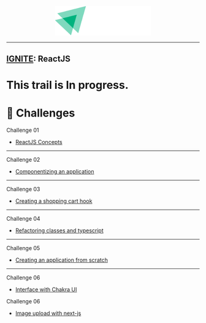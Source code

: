 <p align="center">
   <img src="../.github/docs/images/igniteLogo.svg" width="250"/>
</p>

---

## [IGNITE](https://www.rocketseat.com.br/ignite): ReactJS

# This trail is In progress.

# :pushpin: Challenges

Challenge 01

- [ReactJS Concepts](https://github.com/Rafaelb4rros/Ignite-bootcamp/tree/main/ReactJS/challenge01-ignite-reactjs)

---

Challenge 02

- [Componentizing an application](https://github.com/Rafaelb4rros/Ignite-bootcamp/tree/main/ReactJS/challenge02-ignite-reactjs)

---

Challenge 03

- [Creating a shopping cart hook](https://github.com/Rafaelb4rros/Ignite-bootcamp/tree/main/ReactJS/challenge03-ignite-reactjs)

---

Challenge 04

- [Refactoring classes and typescript](https://github.com/Rafaelb4rros/Ignite-bootcamp/tree/main/ReactJS/challenge04-ignite-reactjs)


---

Challenge 05

- [Creating an application from scratch](https://github.com/Rafaelb4rros/spacetraveling)

---

Challenge 06

- [Interface with Chakra UI](https://github.com/Rafaelb4rros/Ignite-bootcamp/tree/main/ReactJS/challenge06-ignite-reactjs)

Challenge 06

- [Image upload with next-js](https://github.com/Rafaelb4rros/Ignite-bootcamp/tree/main/ReactJS/challenge07-ignite-reactjs)
